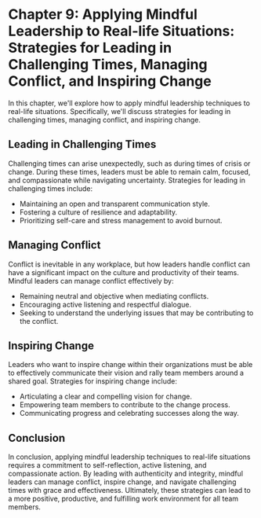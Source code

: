 Chapter 9: Applying Mindful Leadership to Real-life Situations: Strategies for Leading in Challenging Times, Managing Conflict, and Inspiring Change
====================================================================================================================================================

In this chapter, we'll explore how to apply mindful leadership techniques to real-life situations. Specifically, we'll discuss strategies for leading in challenging times, managing conflict, and inspiring change.

Leading in Challenging Times
----------------------------

Challenging times can arise unexpectedly, such as during times of crisis or change. During these times, leaders must be able to remain calm, focused, and compassionate while navigating uncertainty. Strategies for leading in challenging times include:

* Maintaining an open and transparent communication style.
* Fostering a culture of resilience and adaptability.
* Prioritizing self-care and stress management to avoid burnout.

Managing Conflict
-----------------

Conflict is inevitable in any workplace, but how leaders handle conflict can have a significant impact on the culture and productivity of their teams. Mindful leaders can manage conflict effectively by:

* Remaining neutral and objective when mediating conflicts.
* Encouraging active listening and respectful dialogue.
* Seeking to understand the underlying issues that may be contributing to the conflict.

Inspiring Change
----------------

Leaders who want to inspire change within their organizations must be able to effectively communicate their vision and rally team members around a shared goal. Strategies for inspiring change include:

* Articulating a clear and compelling vision for change.
* Empowering team members to contribute to the change process.
* Communicating progress and celebrating successes along the way.

Conclusion
----------

In conclusion, applying mindful leadership techniques to real-life situations requires a commitment to self-reflection, active listening, and compassionate action. By leading with authenticity and integrity, mindful leaders can manage conflict, inspire change, and navigate challenging times with grace and effectiveness. Ultimately, these strategies can lead to a more positive, productive, and fulfilling work environment for all team members.
